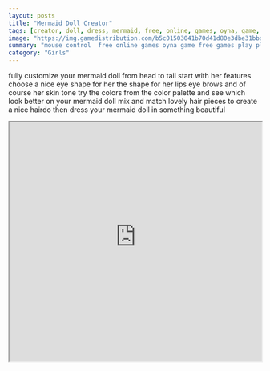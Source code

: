 ```yaml
---
layout: posts
title: "Mermaid Doll Creator"
tags: [creator, doll, dress, mermaid, free, online, games, oyna, game, free, games, play, play, games]
image: "https://img.gamedistribution.com/b5c01503041b70d41d80e3dbe31bbd8c.jpg"
summary: "mouse control  free online games oyna game free games play play games"
category: "Girls"
---
```


fully customize your mermaid doll from head to tail start with her features choose a nice eye shape for her the shape for her lips eye brows and of course her skin tone try the colors from the color palette and see which look better on your mermaid doll mix and match lovely hair pieces to create a nice hairdo then dress your mermaid doll in something beautiful

<iframe width="100%" height="480px;" src="https://flash.gamedistribution.com?game=b5c01503041b70d41d80e3dbe31bbd8c"></iframe>